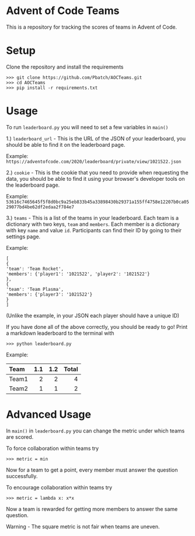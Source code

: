 # Advent of Code Teams

This is a repository for tracking the scores of teams in Advent of Code.

# Setup

Clone the repository and install the requirements
```
>>> git clone https://github.com/Pbatch/AOCTeams.git
>>> cd AOCTeams
>>> pip install -r requirements.txt
```

# Usage
To run `leaderboard.py` you will need to set a few variables in `main()`

1.) `leaderboard_url` - This is the URL of the JSON of your leaderboard,
you should be able to find it on the leaderboard page.

Example: `https://adventofcode.com/2020/leaderboard/private/view/1021522.json`

2.) `cookie` - This is the cookie that you need to provide when requesting the data,
you should be able to find it using your browser's developer tools on the leaderboard page.

Example: `53616c7465645f5f8d0bc9a25eb833b45a33898430b29371a155ff4758e12207b0ca0529077bd4be62df2edaa2f784e7`

3.) `teams` - This is a list of the teams in your leaderboard.
Each team is a dictionary with two keys, `team` and `members`.
Each member is a dictionary with key `name` and value `id`.
Participants can find their ID by going to their settings page.

Example: 
```
[
{
'team': 'Team Rocket', 
'members': {'player1': '1021522', 'player2': '1021522'}
}, 
{
'team': 'Team Plasma', 
'members': {'player3': '1021522'}
}
]
```

(Unlike the example, in your JSON each player should have a unique ID)

If you have done all of the above correctly, you should be ready to go!
Print a markdown leaderboard to the terminal with
```
>>> python leaderboard.py
```

Example: 

| Team   |   1.1 |   1.2 |   Total |
|:-------|------:|------:|--------:|
| Team1  |     2 |     2 |       4 |
| Team2  |     1 |     1 |       2 |

# Advanced Usage

In `main()` in `leaderboard.py` you can change the metric under which teams are scored.

To force collaboration within teams try
```
>>> metric = min
```
Now for a team to get a point, every member must answer the question successfully.

To encourage collaboration within teams try
```
>>> metric = lambda x: x*x
```
Now a team is rewarded for getting more members to answer the same question.

Warning - The square metric is not fair when teams are uneven.


